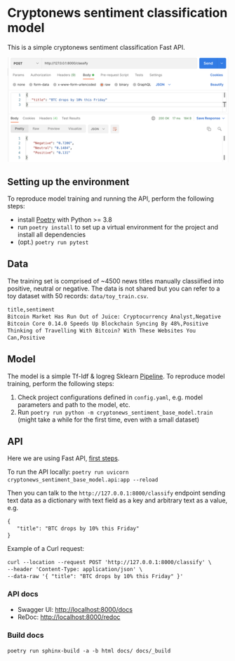 # Cryptonews sentiment classification model

This is a simple cryptonews sentiment classification Fast API.

<img src='static/img/fast_api_screenshot.png' width=600>

## Setting up the environment

To reproduce model training and running the API, perform the following steps:

 - install [Poetry](https://python-poetry.org/docs/) with Python >= 3.8
 - run `poetry install` to set up a virtual environment for the project and install all dependencies
 - (opt.) `poetry run pytest`

## Data

The training set is comprised of ~4500 news titles manually classiified into positive, neutral or negative. The data is not shared but you can refer to a toy dataset with 50 records: `data/toy_train.csv`.

```
title,sentiment
Bitcoin Market Has Run Out of Juice: Cryptocurrency Analyst,Negative
Bitcoin Core 0.14.0 Speeds Up Blockchain Syncing By 48%,Positive
Thinking of Travelling With Bitcoin? With These Websites You Can,Positive
```

## Model

The model is a simple Tf-Idf & logreg Sklearn [Pipeline](https://scikit-learn.org/stable/modules/generated/sklearn.pipeline.Pipeline.html). To reproduce model training, perform the following steps:

1. Check project configurations defined in `config.yaml`, e.g. model parameters and path to the model, etc.
2. Run `poetry run python -m cryptonews_sentiment_base_model.train` (might take a while for the first time, even with a small dataset)

## API

Here we are using Fast API, [first steps](https://fastapi.tiangolo.com/tutorial/first-steps/).

To run the API locally: ```poetry run uvicorn cryptonews_sentiment_base_model.api:app --reload```

Then you can talk to the `http://127.0.0.1:8000/classify` endpoint sending text data as a dictionary with text field as a key and arbitrary text as a value, e.g.

```
{
   "title": "BTC drops by 10% this Friday"
}
```

Example of a Curl request:

```
curl --location --request POST 'http://127.0.0.1:8000/classify' \
--header 'Content-Type: application/json' \
--data-raw '{ "title": "BTC drops by 10% this Friday" }'
```


### API docs

* Swagger UI: [http://localhost:8000/docs](http://localhost:8000/docs)
* ReDoc: [http://localhost:8000/redoc](http://localhost:8000/redoc)

### Build docs

`poetry run sphinx-build -a -b html docs/ docs/_build`
